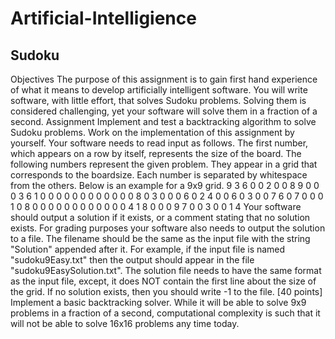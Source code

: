 # Artificial-Intelligience

## Sudoku
Objectives
The purpose of this assignment is to gain first hand experience of what it means to develop artificially intelligent software. You will write software, with little effort, that solves Sudoku problems. Solving them is considered challenging, yet your software will solve them in a fraction of a second.
Assignment
Implement and test a backtracking algorithm to solve Sudoku problems.
Work on the implementation of this assignment by yourself.
Your software needs to read input as follows. The first number, which appears on a row by itself, represents the size of the board. The following numbers represent the given problem. They appear in a grid that corresponds to the boardsize. Each number is separated by whitespace from the others. Below is an example for a 9x9 grid.
9
3 6 0 0 2 0 0 8 9
0 0 0 3 6 1 0 0 0
0 0 0 0 0 0 0 0 0
8 0 3 0 0 0 6 0 2
4 0 0 6 0 3 0 0 7
6 0 7 0 0 0 1 0 8
0 0 0 0 0 0 0 0 0
0 0 0 4 1 8 0 0 0
9 7 0 0 3 0 0 1 4
Your software should output a solution if it exists, or a comment stating that no solution exists. For grading purposes your software also needs to output the solution to a file. The filename should be the same as the input file with the string "Solution" appended after it. For example, if the input file is named "sudoku9Easy.txt" then the output should appear in the file "sudoku9EasySolution.txt". The solution file needs to have the same format as the input file, except, it does NOT contain the first line about the size of the grid. If no solution exists, then you should write -1 to the file.
[40 points] Implement a basic backtracking solver. While it will be able to solve 9x9 problems in a fraction of a second, computational complexity is such that it will not be able to solve 16x16 problems any time today.
